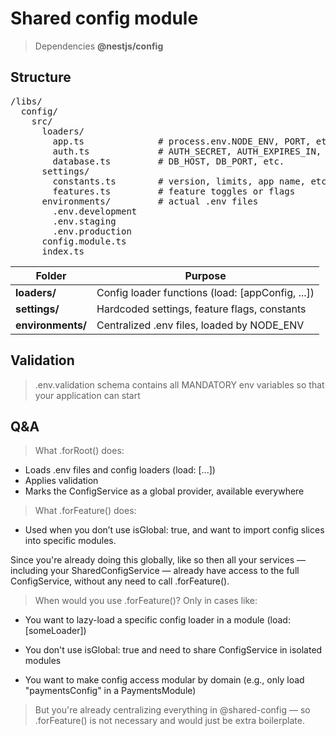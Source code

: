 # Shared config module

> Dependencies **@nestjs/config**

## Structure

<pre>
/libs/
  config/
    src/
      loaders/              
        app.ts              # process.env.NODE_ENV, PORT, etc.
        auth.ts             # AUTH_SECRET, AUTH_EXPIRES_IN, etc.
        database.ts         # DB_HOST, DB_PORT, etc.
      settings/               
        constants.ts        # version, limits, app name, etc.
        features.ts         # feature toggles or flags
      environments/         # actual .env files
        .env.development
        .env.staging
        .env.production
      config.module.ts
      index.ts
</pre>

| Folder            | Purpose                                          |
| ----------------- | ------------------------------------------------ |
| **loaders/**      | Config loader functions (load: [appConfig, ...]) |
| **settings/**     | Hardcoded settings, feature flags, constants     |
| **environments/** | Centralized .env files, loaded by NODE_ENV       |

## Validation

> .env.validation schema contains all MANDATORY env variables so that your application can start

## Q&A

> What .forRoot() does:

- Loads .env files and config loaders (load: [...])
- Applies validation
- Marks the ConfigService as a global provider, available everywhere

> What .forFeature() does:

- Used when you don’t use isGlobal: true, and want to import config slices into specific modules.

Since you're already doing this globally, like so then all your services — including your SharedConfigService — already have access to the full ConfigService, without any need to call .forFeature().

> When would you use .forFeature()?
> Only in cases like:

- You want to lazy-load a specific config loader in a module (load: [someLoader])

- You don't use isGlobal: true and need to share ConfigService in isolated modules

- You want to make config access modular by domain (e.g., only load "paymentsConfig" in a PaymentsModule)

> But you're already centralizing everything in @shared-config — so .forFeature() is not necessary and would just be extra boilerplate.
